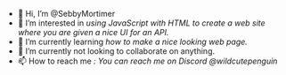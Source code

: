 - 👋 Hi, I’m @SebbyMortimer
- 👀 I’m interested in *using JavaScript with HTML to create a web site where you are given a nice UI for an API.*
- 🌱 I’m currently learning *how to make a nice looking web page.*
- 💞️ I’m currently not looking to collaborate on anything.
- 📫 How to reach me *: You can reach me on Discord @wildcutepenguin*

<!---
SebbyMortimer/SebbyMortimer is a ✨ special ✨ repository because its `README.md` (this file) appears on your GitHub profile.
You can click the Preview link to take a look at your changes.
--->

